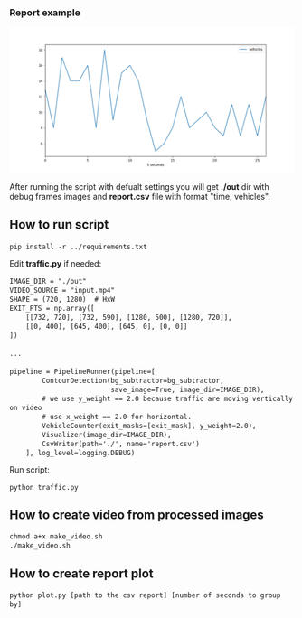 

### Report example
![Report plot](report.png)


After running the script with defualt settings you will get **./out** dir with debug frames images and **report.csv** file with format "time, vehicles".

## How to run script
```
pip install -r ../requirements.txt
```

Edit **traffic.py** if needed:
```
IMAGE_DIR = "./out"
VIDEO_SOURCE = "input.mp4"
SHAPE = (720, 1280)  # HxW
EXIT_PTS = np.array([
    [[732, 720], [732, 590], [1280, 500], [1280, 720]],
    [[0, 400], [645, 400], [645, 0], [0, 0]]
])

...

pipeline = PipelineRunner(pipeline=[
        ContourDetection(bg_subtractor=bg_subtractor,
                         save_image=True, image_dir=IMAGE_DIR),
        # we use y_weight == 2.0 because traffic are moving vertically on video
        # use x_weight == 2.0 for horizontal.
        VehicleCounter(exit_masks=[exit_mask], y_weight=2.0),
        Visualizer(image_dir=IMAGE_DIR),
        CsvWriter(path='./', name='report.csv')
    ], log_level=logging.DEBUG)
```
Run script:
```
python traffic.py
```

## How to create video from processed images
```
chmod a+x make_video.sh
./make_video.sh
```

## How to create report plot
```
python plot.py [path to the csv report] [number of seconds to group by] 
```

